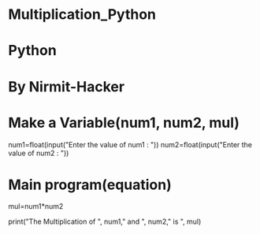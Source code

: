 # Multiplication_Python
# Python
# By Nirmit-Hacker

# Make a Variable(num1, num2, mul)
num1=float(input("Enter the value of num1 : "))
num2=float(input("Enter the value of num2 : "))

# Main program(equation)
mul=num1*num2

print("The Multiplication of ", num1," and ", num2," is ", mul)
